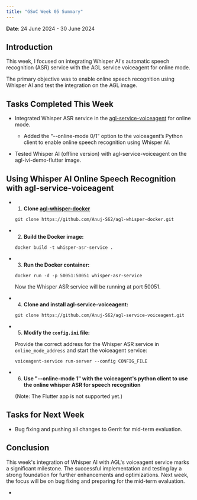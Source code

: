 ```yaml
---
title: "GSoC Week 05 Summary"
---
```



<!-- # GSoC Week 05 Summary -->
**Date**: 24 June 2024 - 30 June 2024

## Introduction
This week, I focused on integrating Whisper AI's automatic speech recognition (ASR) service with the AGL service voiceagent for online mode. 

The primary objective was to enable online speech recognition using Whisper AI and test the integration on the AGL image.

## Tasks Completed This Week
- Integrated Whisper ASR service in the [agl-service-voiceagent](https://github.com/Anuj-S62/agl-service-voiceagent.git) for online mode.

  - Added the “--online-mode 0/1” option to the voiceagent’s Python client to enable online speech recognition using Whisper AI.
- Tested Whisper AI (offline version) with agl-service-voiceagent on the agl-ivi-demo-flutter image.

## Using Whisper AI Online Speech Recognition with agl-service-voiceagent
- 1. **Clone [agl-whisper-docker](https://github.com/Anuj-S62/agl-whisper-docker.git)**

   ```
   git clone https://github.com/Anuj-S62/agl-whisper-docker.git
   ```

- 2. **Build the Docker image:**

   ```
   docker build -t whisper-asr-service .
   ```

- 3. **Run the Docker container:**

   ```
   docker run -d -p 50051:50051 whisper-asr-service
   ```

   Now the Whisper ASR service will be running at port 50051.

- 4. **Clone and install agl-service-voiceagent:**

   ```
   git clone https://github.com/Anuj-S62/agl-service-voiceagent.git
   ```

- 5. **Modify the `config.ini` file:**

   Provide the correct address for the Whisper ASR service in `online_mode_address` and start the voiceagent service:

   ```
   voiceagent-service run-server --config CONFIG_FILE
   ```

- 6. **Use "--online-mode 1" with the voiceagent's python client to use the online whisper ASR for speech recognition**

   (Note: The Flutter app is not supported yet.)

## Tasks for Next Week
- Bug fixing and pushing all changes to Gerrit for mid-term evaluation.

## Conclusion
This week's integration of Whisper AI with AGL's voiceagent service marks a significant milestone. The successful implementation and testing lay a strong foundation for further enhancements and optimizations. Next week, the focus will be on bug fixing and preparing for the mid-term evaluation.

-
